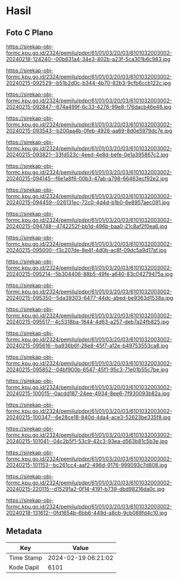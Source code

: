 # Hasil

## Foto C Plano

https://sirekap-obj-formc.kpu.go.id/2324/pemilu/pdpr/61/01/03/20/03/6101032003002-20240218-124240--00b831a4-34e3-402b-a23f-5ca301b6c983.jpg

https://sirekap-obj-formc.kpu.go.id/2324/pemilu/pdpr/61/01/03/20/03/6101032003002-20240215-092529--b51b2d0c-b344-4b70-82b3-9cfb6ccb122c.jpg

https://sirekap-obj-formc.kpu.go.id/2324/pemilu/pdpr/61/01/03/20/03/6101032003002-20240215-092847--674a499f-6c33-4276-99e8-176dacb46e46.jpg

https://sirekap-obj-formc.kpu.go.id/2324/pemilu/pdpr/61/01/03/20/03/6101032003002-20240215-093543--b200aa4b-0feb-4926-aa69-8d0e5979dc7e.jpg

https://sirekap-obj-formc.kpu.go.id/2324/pemilu/pdpr/61/01/03/20/03/6101032003002-20240215-093821--33fd523c-4eed-4e8d-befe-0e1a395867c2.jpg

https://sirekap-obj-formc.kpu.go.id/2324/pemilu/pdpr/61/01/03/20/03/6101032003002-20240215-094145--f6e1a8f6-00b3-47ab-a798-66463ecf92e2.jpg

https://sirekap-obj-formc.kpu.go.id/2324/pemilu/pdpr/61/01/03/20/03/6101032003002-20240215-094459--026131ec-72c0-4d4d-b1b0-6e8957aec091.jpg

https://sirekap-obj-formc.kpu.go.id/2324/pemilu/pdpr/61/01/03/20/03/6101032003002-20240215-094748--4742252f-bb1d-496b-baa0-21c8af2f0ea6.jpg

https://sirekap-obj-formc.kpu.go.id/2324/pemilu/pdpr/61/01/03/20/03/6101032003002-20240215-095000--f3c207de-8e4f-4d0b-ac8f-09dc5a9d17af.jpg

https://sirekap-obj-formc.kpu.go.id/2324/pemilu/pdpr/61/01/03/20/03/6101032003002-20240215-095214--5b304406-88b5-49fe-a640-83c04279475a.jpg

https://sirekap-obj-formc.kpu.go.id/2324/pemilu/pdpr/61/01/03/20/03/6101032003002-20240215-095350--5da39303-6477-44dc-abed-be9363d1538a.jpg

https://sirekap-obj-formc.kpu.go.id/2324/pemilu/pdpr/61/01/03/20/03/6101032003002-20240215-095517--4c5318ba-1844-4d63-a257-deb7a24fb825.jpg

https://sirekap-obj-formc.kpu.go.id/2324/pemilu/pdpr/61/01/03/20/03/6101032003002-20240215-095616--ba936b6f-26e8-45f7-a12e-b49753553ca8.jpg

https://sirekap-obj-formc.kpu.go.id/2324/pemilu/pdpr/61/01/03/20/03/6101032003002-20240215-095852--04bf900b-6547-45f1-95c3-71e01b55c7be.jpg

https://sirekap-obj-formc.kpu.go.id/2324/pemilu/pdpr/61/01/03/20/03/6101032003002-20240215-100015--0acdd187-24ee-4934-8ee6-7f930093b82a.jpg

https://sirekap-obj-formc.kpu.go.id/2324/pemilu/pdpr/61/01/03/20/03/6101032003002-20240215-100347--6e28ce18-840d-4da4-ace3-52623be335f8.jpg

https://sirekap-obj-formc.kpu.go.id/2324/pemilu/pdpr/61/01/03/20/03/6101032003002-20240215-101041--04c2b5f1-53c9-42c3-93ea-d563b81c5b3e.jpg

https://sirekap-obj-formc.kpu.go.id/2324/pemilu/pdpr/61/01/03/20/03/6101032003002-20240215-101153--bc261cc4-aaf2-496d-9176-999093c7d808.jpg

https://sirekap-obj-formc.kpu.go.id/2324/pemilu/pdpr/61/01/03/20/03/6101032003002-20240215-220115--d15291a2-0f14-4191-b739-dbd98216da0c.jpg

https://sirekap-obj-formc.kpu.go.id/2324/pemilu/pdpr/61/01/03/20/03/6101032003002-20240218-131612--0fd1654b-6bb6-449d-a8cb-9cb088fd4c10.jpg


## Metadata

| Key        | Value               |
| ---------- | ------------------- |
| Time Stamp | 2024-02-19 06:21:02 |
| Kode Dapil | 6101                |



